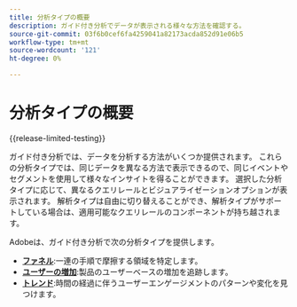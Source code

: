 ```yaml
---
title: 分析タイプの概要
description: ガイド付き分析でデータが表示される様々な方法を確認する。
source-git-commit: 03f6b0cef6fa4259041a82173acda852d91e06b5
workflow-type: tm+mt
source-wordcount: '121'
ht-degree: 0%

---
```


# 分析タイプの概要

{{release-limited-testing}}

ガイド付き分析では、データを分析する方法がいくつか提供されます。 これらの分析タイプでは、同じデータを異なる方法で表示できるので、同じイベントやセグメントを使用して様々なインサイトを得ることができます。 選択した分析タイプに応じて、異なるクエリレールとビジュアライゼーションオプションが表示されます。 解析タイプは自由に切り替えることができ、解析タイプがサポートしている場合は、適用可能なクエリレールのコンポーネントが持ち越されます。

Adobeは、ガイド付き分析で次の分析タイプを提供します。

* **[ファネル](funnel.md)**:一連の手順で摩擦する領域を特定します。
* **[ユーザーの増加](user-growth.md)**:製品のユーザーベースの増加を追跡します。
* **[トレンド](trends.md)**:時間の経過に伴うユーザーエンゲージメントのパターンや変化を見つけます。
